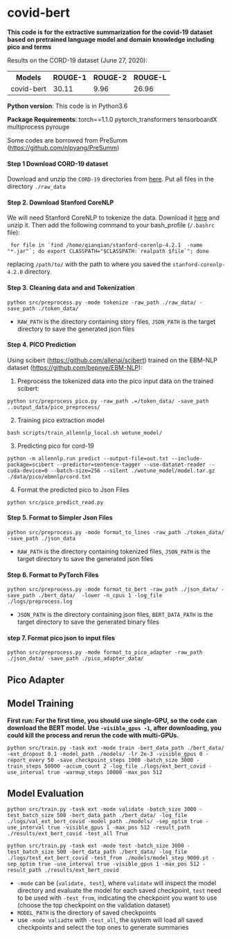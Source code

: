 # covid-bert

**This code is for the extractive summarization for the covid-19 dataset based on pretrained language model and domain knowledge including pico and terms**

Results on the CORD-19 dataset (June 27, 2020):


<table class="tg">
  <tr>
    <th class="tg-0pky">Models</th>
    <th class="tg-0pky">ROUGE-1</th>
    <th class="tg-0pky">ROUGE-2</th>
    <th class="tg-0pky">ROUGE-L</th>
  </tr>
  <tr>
    <td class="tg-0pky">covid-bert</td>
    <td class="tg-0pky">30.11</td>
    <td class="tg-0pky">9.96</td>
    <td class="tg-0pky">26.96</td>
  </tr>
</table>

**Python version**: This code is in Python3.6

**Package Requirements**: torch==1.1.0 pytorch_transformers tensorboardX multiprocess pyrouge


Some codes are borrowed from PreSumm (https://github.com/nlpyang/PreSumm)

#### Step 1 Download CORD-19 dataset
Download and unzip the `CORD-19` directories from [here](https://allenai.org/data/cord-19). Put all files in the directory `./raw_data`

####  Step 2. Download Stanford CoreNLP
We will need Stanford CoreNLP to tokenize the data. Download it [here](https://stanfordnlp.github.io/CoreNLP/) and unzip it. Then add the following command to your bash_profile (`/.bashrc` file):
```
 for file in `find /home/qianqian/stanford-corenlp-4.2.1  -name "*.jar"`; do export CLASSPATH="$CLASSPATH:`realpath $file`"; done
```
replacing `/path/to/` with the path to where you saved the `stanford-corenlp-4.2.0` directory. 

####  Step 3. Cleaning data and and Tokenization

```
python src/preprocess.py -mode tokenize -raw_path ./raw_data/ -save_path ./token_data/
```

* `RAW_PATH` is the directory containing story files, `JSON_PATH` is the target directory to save the generated json files

####  Step 4. PICO Prediction

Using scibert (https://github.com/allenai/scibert) trained on the EBM-NLP dataset (https://github.com/bepnye/EBM-NLP):

1. Preprocess the tokenized data into the pico input data on the trained scibert:
```
python src/preprocess_pico.py -raw_path .=/token_data/ -save_path ..output_data/pico_preprocess/
```
2. Training pico extraction model
```
bash scripts/train_allennlp_local.sh wotune_model/
```
3. Predicting pico for cord-19
```
python -m allennlp.run predict --output-file=out.txt --include-package=scibert --predictor=sentence-tagger --use-dataset-reader --cuda-device=0 --batch-size=256 --silent ./wotune_model/model.tar.gz  ./data/pico/ebmnlp/cord.txt
```
4. Format the predicted pico to Json Files
```
python src/pico_predict_read.py
```

####  Step 5. Format to Simpler Json Files
 
```
python src/preprocess.py -mode format_to_lines -raw_path ./token_data/ -save_path ./json_data
```

* `RAW_PATH` is the directory containing tokenized files, `JSON_PATH` is the target directory to save the generated json files

####  Step 6. Format to PyTorch Files
```
python src/preprocess.py -mode format_to_bert -raw_path ./json_data/ -save_path ./bert_data/  -lower -n_cpus 1 -log_file ./logs/preprocess.log
```

* `JSON_PATH` is the directory containing json files, `BERT_DATA_PATH` is the target directory to save the generated binary files

#### step 7. Format pico json to input files
```
python src/preprocess.py -mode format_to_pico_adapter -raw_path ./json_data/ -save_path ./pico_adapter_data/
```

## Pico Adapter


## Model Training

**First run: For the first time, you should use single-GPU, so the code can download the BERT model. Use ``-visible_gpus -1``, after downloading, you could kill the process and rerun the code with multi-GPUs.**

```
python src/train.py -task ext -mode train -bert_data_path ./bert_data/ -ext_dropout 0.1 -model_path ./models/ -lr 2e-3 -visible_gpus 0 -report_every 50 -save_checkpoint_steps 1000 -batch_size 3000 -train_steps 50000 -accum_count 2 -log_file ./logs/ext_bert_covid -use_interval true -warmup_steps 10000 -max_pos 512
```


## Model Evaluation
```
python src/train.py -task ext -mode validate -batch_size 3000 -test_batch_size 500 -bert_data_path ./bert_data/ -log_file ./logs/val_ext_bert_covid -model_path ./models/ -sep_optim true -use_interval true -visible_gpus 1 -max_pos 512 -result_path ./results/ext_bert_covid -test_all True
```
```
python src/train.py -task ext -mode test -batch_size 3000 -test_batch_size 500 -bert_data_path ./bert_data/ -log_file ./logs/test_ext_bert_covid -test_from ./models/model_step_9000.pt -sep_optim true -use_interval true -visible_gpus 1 -max_pos 512 -result_path ./results/ext_bert_covid 
```
* `-mode` can be {`validate, test`}, where `validate` will inspect the model directory and evaluate the model for each saved checkpoint, `test` need to be used with `-test_from`, indicating the checkpoint you want to use (choose the top checkpoint on the validation dataset)
* `MODEL_PATH` is the directory of saved checkpoints
* use `-mode valiadte` with `-test_all`, the system will load all saved checkpoints and select the top ones to generate summaries
